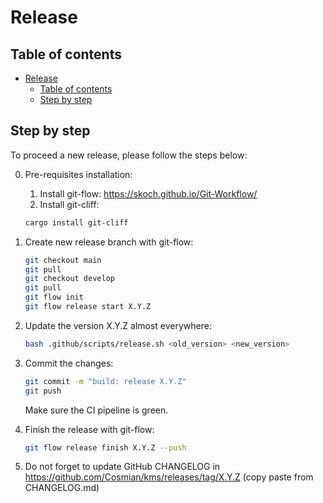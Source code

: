 # Release

## Table of contents

- [Release](#release)
    - [Table of contents](#table-of-contents)
    - [Step by step](#step-by-step)

## Step by step

To proceed a new release, please follow the steps below:

0. Pre-requisites installation:
   1. Install git-flow: <https://skoch.github.io/Git-Workflow/>
   2. Install git-cliff:

    ```sh
    cargo install git-cliff
    ```

1. Create new release branch with git-flow:

    ```sh
    git checkout main
    git pull
    git checkout develop
    git pull
    git flow init
    git flow release start X.Y.Z
    ```

2. Update the version X.Y.Z almost everywhere:

    ```sh
    bash .github/scripts/release.sh <old_version> <new_version>
    ```

3. Commit the changes:

    ```sh
    git commit -m "build: release X.Y.Z"
    git push
    ```

    Make sure the CI pipeline is green.

4. Finish the release with git-flow:

    ```sh
    git flow release finish X.Y.Z --push
    ```

5. Do not forget to update GitHub CHANGELOG in <https://github.com/Cosmian/kms/releases/tag/X.Y.Z> (copy paste from CHANGELOG.md)

